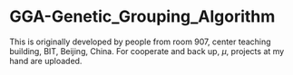 # GGA-Genetic_Grouping_Algorithm

This is originally developed by people from room 907, center teaching building, BIT, Beijing, China. 
For cooperate and back up, $\mu$, projects at my hand are uploaded.
